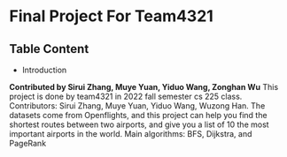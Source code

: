 # Final Project For Team4321
## Table Content
- Introduction

**Contributed by Sirui Zhang, Muye Yuan, Yiduo Wang, Zonghan Wu**
This project is done by team4321 in 2022 fall semester cs 225 class. Contributors: Sirui Zhang, Muye Yuan, Yiduo Wang, Wuzong Han.
The datasets come from Openflights, and this project can help you find the shortest routes between two airports, and give you a list of 10 the most important airports in the world.
Main algorithms: BFS, Dijkstra, and PageRank
